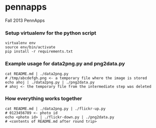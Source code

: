pennapps
========

Fall 2013 PennApps

### Setup virtualenv for the python script

    virtualenv env
    source env/bin/activate
    pip install -r requirements.txt

### Example usage for data2png.py and png2data.py

    cat README.md | ./data2png.py
    # /tmp/abcdefgh.png <- a temporary file where the image is stored
    echo ahoj | ./data2png.py | ./png2data.py
    # ahoj <- the temporary file from the intermediate step was deleted

### How everything works together

    cat README.md | ./data2png.py | ./flickr-up.py
    # 0123456789 <- photo id
    echo <photo id> | ./flickr-down.py | ./png2data.py
    # <contents of README.md after round trip>
